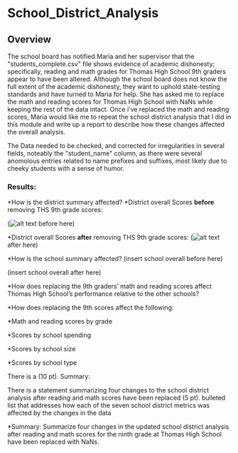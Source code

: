 # School_District_Analysis

## Overview 

The school board has notified Maria and her supervisor that the 
"students_complete.csv" file shows evidence of academic dishonesty;
specifically, reading and math grades for Thomas High School 9th graders
appear to have been altered.  Although the school board does not know the full 
extent of the academic dishonesty, they want to uphold state-testing standards 
and have turned to Maria for help. She has asked me to replace the math and reading
scores for Thomas High School with NaNs while keeping the rest of the data intact.
Once i’ve replaced the math and reading scores, Maria would like me to repeat the 
school district analysis that I did in this module and write up a report to describe
how these changes affected the overall analysis.

The Data needed to be checked, and corrected for irregularities in several fields, noteably the "student_name" column, as there were several anomolous entries related to name prefixes and suffixes, most likely due to cheeky students with a sense of humor.

### Results:

*How is the district summary affected?
*District overall Scores **before** removing THS 9th grade scores:

(![alt text](image.jpg) before here)

*District overall Scores **after** removing THS 9th grade scores:
(![alt text](image.jpg) after here)

*How is the school summary affected?
(insert school overall before here)

(insert school overall after here)

*How does replacing the 9th graders’ math and reading scores affect Thomas High School’s performance relative to the other schools?

*How does replacing the 9th scores affect the following:

*Math and reading scores by grade

*Scores by school spending

*Scores by school size

*Scores by school type

There is a  (10 pt).
Summary:

There is a statement summarizing four changes to the school district analysis after reading and math scores have been replaced (5 pt).
bulleted list that addresses how each of the seven school district metrics was affected by the changes in the data

    

*Summary: Summarize four changes in the updated school district analysis after reading and math scores for the ninth grade at Thomas High School have been replaced with NaNs.
